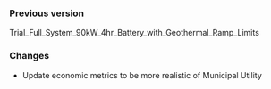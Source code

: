 ### Previous version
Trial_Full_System_90kW_4hr_Battery_with_Geothermal_Ramp_Limits

### Changes
- Update economic metrics to be more realistic of Municipal Utility
